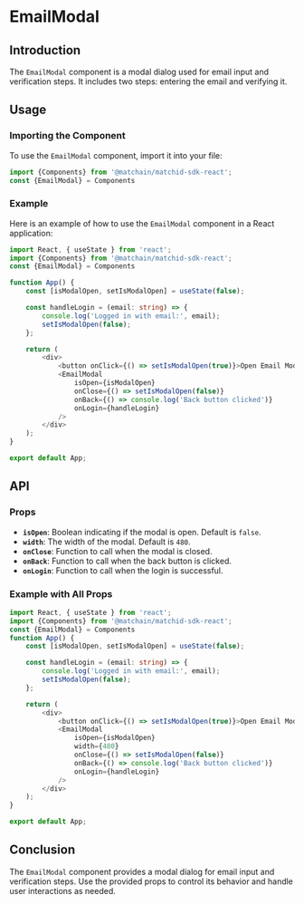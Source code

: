 # EmailModal

## Introduction

The `EmailModal` component is a modal dialog used for email input and verification steps. It includes two steps: entering the email and verifying it.

## Usage

### Importing the Component

To use the `EmailModal` component, import it into your file:

```typescript
import {Components} from '@matchain/matchid-sdk-react';
const {EmailModal} = Components
```

### Example

Here is an example of how to use the `EmailModal` component in a React application:

```typescript
import React, { useState } from 'react';
import {Components} from '@matchain/matchid-sdk-react';
const {EmailModal} = Components

function App() {
    const [isModalOpen, setIsModalOpen] = useState(false);

    const handleLogin = (email: string) => {
        console.log('Logged in with email:', email);
        setIsModalOpen(false);
    };

    return (
        <div>
            <button onClick={() => setIsModalOpen(true)}>Open Email Modal</button>
            <EmailModal
                isOpen={isModalOpen}
                onClose={() => setIsModalOpen(false)}
                onBack={() => console.log('Back button clicked')}
                onLogin={handleLogin}
            />
        </div>
    );
}

export default App;
```

## API

### Props

- **`isOpen`**: Boolean indicating if the modal is open. Default is `false`.
- **`width`**: The width of the modal. Default is `480`.
- **`onClose`**: Function to call when the modal is closed.
- **`onBack`**: Function to call when the back button is clicked.
- **`onLogin`**: Function to call when the login is successful.

### Example with All Props

```typescript
import React, { useState } from 'react';
import {Components} from '@matchain/matchid-sdk-react';
const {EmailModal} = Components
function App() {
    const [isModalOpen, setIsModalOpen] = useState(false);

    const handleLogin = (email: string) => {
        console.log('Logged in with email:', email);
        setIsModalOpen(false);
    };

    return (
        <div>
            <button onClick={() => setIsModalOpen(true)}>Open Email Modal</button>
            <EmailModal
                isOpen={isModalOpen}
                width={480}
                onClose={() => setIsModalOpen(false)}
                onBack={() => console.log('Back button clicked')}
                onLogin={handleLogin}
            />
        </div>
    );
}

export default App;
```

## Conclusion

The `EmailModal` component provides a modal dialog for email input and verification steps. Use the provided props to control its behavior and handle user interactions as needed.